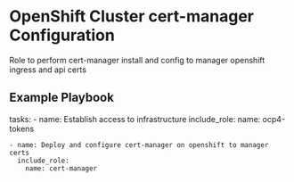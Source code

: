 OpenShift Cluster cert-manager Configuration
============================================

Role to perform cert-manager install and config to manager openshift ingress and api certs

Example Playbook
----------------

  tasks:
    - name: Establish access to infrastructure
      include_role:
        name: ocp4-tokens

    - name: Deploy and configure cert-manager on openshift to manager certs
      include_role:
        name: cert-manager
